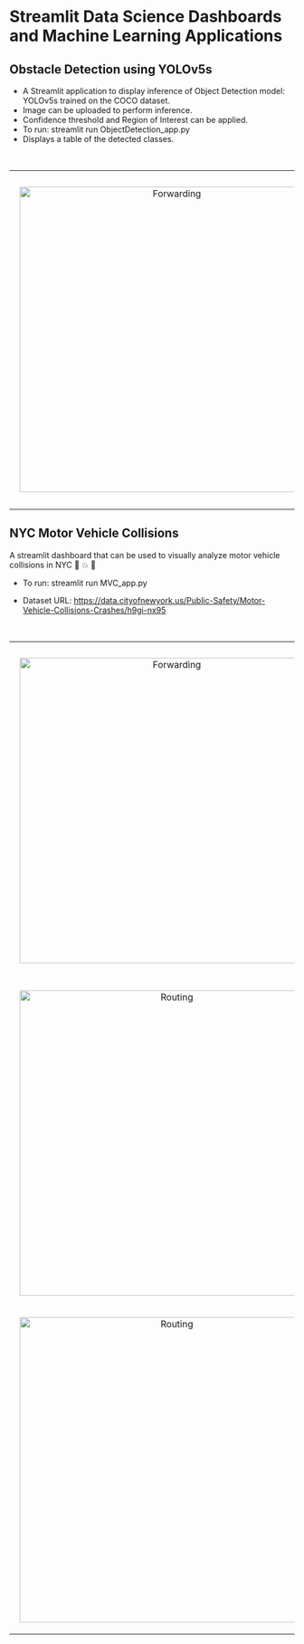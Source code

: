 # Streamlit Data Science Dashboards and Machine Learning Applications


## Obstacle Detection using YOLOv5s
- A Streamlit application to display inference of Object Detection model: YOLOv5s trained on the COCO dataset.
- Image can be uploaded to perform inference. 
- Confidence threshold and Region of Interest can be applied.
- To run:
  streamlit run ObjectDetection_app.py
- Displays a table of the detected classes.

<br>
<table><tr>
<td> 
  <p align="center" style="padding: 10px">
    <img alt="Forwarding" src="/images/obs_det_output.jpg" width="540">
    <br>
  </p> 
</td>
</tr></table>

## NYC Motor Vehicle Collisions
A streamlit dashboard that can be used to visually analyze motor vehicle collisions in NYC 🗽 💥 🚗
- To run:
  streamlit run MVC_app.py

- Dataset URL: 
  https://data.cityofnewyork.us/Public-Safety/Motor-Vehicle-Collisions-Crashes/h9gi-nx95

<br>
<table><tr>
<td> 
  <p align="center" style="padding: 10px">
    <img alt="Forwarding" src="/images/MVC_1.jpg" width="540">
    <br>
  </p> 
</td>
</tr>
<tr>
<td> 
  <p align="center">
    <img alt="Routing" src="/images/MVC_2.jpg" width="540">
    <br>
  </p> 
</td>
</tr>
<tr>
<td> 
  <p align="center">
    <img alt="Routing" src="/images/MVC_3.jpg" width="540">
    <br>
  </p> 
</td>
</tr></table>



